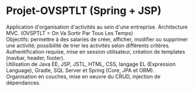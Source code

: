# Projet-OVSPTLT (Spring + JSP)

Application d'organisation d'activités au sein d'une entreprise. Architecture MVC. 
(OVSPTLT = On Va Sortir Par Tous Les Temps)  
Objectifs: permettre à des salariés de créer, afficher, modifier ou supprimer une activité; possibilité de trier les activités selon différents critères.  
Authentification requise, mise en session utilisateur, création de templates (navbar, header, footer).  
Utilisation de Java EE, JSP, JSTL, HTML, CSS, langage EL (Expression Language), Gradle, SQL Server et Spring (Core, JPA et ORM).  
Organisation en couches, mise en oeuvre du CRUD, injection de dépendances.  
